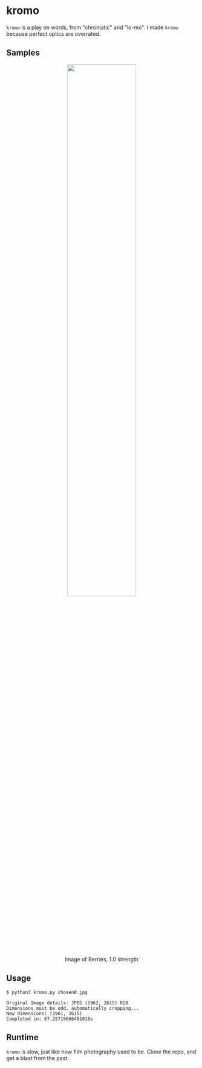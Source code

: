# kromo
`kromo` is a play on words, from "chromatic" and "lo-mo". I made `kromo` because perfect optics are overrated.
## Samples
<p align="center">
  <img src=https://github.com/yoonsikp/chromate/blob/master/beforeafter.gif?raw=true width=60%>
 </p>
 <p align="center">
  Image of Berries, 1.0 strength
</p>

## Usage
```
$ python3 kromo.py chosen8.jpg

Original Image details: JPEG (1962, 2615) RGB
Dimensions must be odd, automatically cropping...
New dimensions: (1961, 2615)
Completed in: 67.25719666481018s
```

## Runtime
`kromo` is slow, just like how film photography used to be. Clone the repo, and get a blast from the past.

